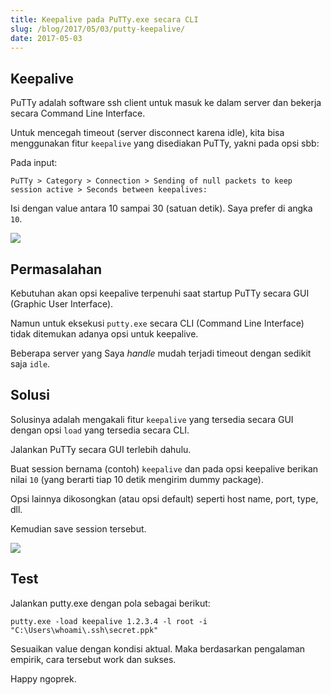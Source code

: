 ```yaml
---
title: Keepalive pada PuTTy.exe secara CLI
slug: /blog/2017/05/03/putty-keepalive/
date: 2017-05-03
---
```


## Keepalive

PuTTy adalah software ssh client untuk masuk ke dalam server dan bekerja secara Command Line Interface.

Untuk mencegah timeout (server disconnect karena idle), kita bisa menggunakan fitur `keepalive` yang disediakan PuTTy, yakni pada opsi sbb:

Pada input:

```
PuTTy > Category > Connection > Sending of null packets to keep session active > Seconds between keepalives:
```

Isi dengan value antara 10 sampai 30 (satuan detik). Saya prefer di angka `10`.

<img src="https://res.cloudinary.com/ijortengab/image/upload/v1/ijortengab.id/screenshot.820.png"></img>

## Permasalahan

Kebutuhan akan opsi keepalive terpenuhi saat startup PuTTy secara GUI (Graphic User Interface).

Namun untuk eksekusi `putty.exe` secara CLI (Command Line Interface) tidak ditemukan adanya opsi untuk keepalive.

Beberapa server yang Saya *handle* mudah terjadi timeout dengan sedikit saja `idle`.

## Solusi

Solusinya adalah mengakali fitur `keepalive` yang tersedia secara GUI dengan opsi `load` yang tersedia secara CLI.

Jalankan PuTTy secara GUI terlebih dahulu.

Buat session bernama (contoh) `keepalive` dan pada opsi keepalive berikan nilai `10` (yang berarti tiap 10 detik mengirim dummy package).

Opsi lainnya dikosongkan (atau opsi default) seperti host name, port, type, dll.

Kemudian save session tersebut.

<img src="https://res.cloudinary.com/ijortengab/image/upload/v1/ijortengab.id/screenshot.822.png"></img>

## Test

Jalankan putty.exe dengan pola sebagai berikut:

```
putty.exe -load keepalive 1.2.3.4 -l root -i "C:\Users\whoami\.ssh\secret.ppk"
```

Sesuaikan value dengan kondisi aktual. Maka berdasarkan pengalaman empirik, cara tersebut work dan sukses.

Happy ngoprek.